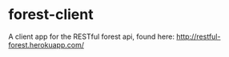 # forest-client
A client app for the RESTful forest api, found here: http://restful-forest.herokuapp.com/

